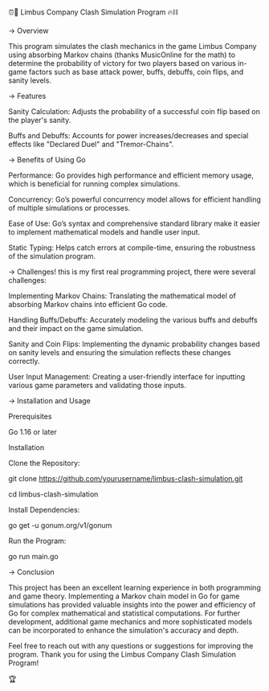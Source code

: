 ⏰🚌 Limbus Company Clash Simulation Program 🔥⛓️


-> Overview


This program simulates the clash mechanics in the game Limbus Company using absorbing Markov chains (thanks MusicOnline for the math) to determine the probability of victory for two players based on various in-game factors such as base attack power, buffs, debuffs, coin flips, and sanity levels.


-> Features


Sanity Calculation: Adjusts the probability of a successful coin flip based on the player's sanity.

Buffs and Debuffs: Accounts for power increases/decreases and special effects like "Declared Duel" and "Tremor-Chains".


-> Benefits of Using Go


Performance: Go provides high performance and efficient memory usage, which is beneficial for running complex simulations.

Concurrency: Go’s powerful concurrency model allows for efficient handling of multiple simulations or processes.

Ease of Use: Go’s syntax and comprehensive standard library make it easier to implement mathematical models and handle user input.

Static Typing: Helps catch errors at compile-time, ensuring the robustness of the simulation program.


-> Challenges! this is my first real programming project, there were several challenges:


Implementing Markov Chains: Translating the mathematical model of absorbing Markov chains into efficient Go code.

Handling Buffs/Debuffs: Accurately modeling the various buffs and debuffs and their impact on the game simulation.

Sanity and Coin Flips: Implementing the dynamic probability changes based on sanity levels and ensuring the simulation reflects these changes correctly.

User Input Management: Creating a user-friendly interface for inputting various game parameters and validating those inputs.


-> Installation and Usage


Prerequisites

Go 1.16 or later

Installation

Clone the Repository:

git clone https://github.com/yourusername/limbus-clash-simulation.git

cd limbus-clash-simulation

Install Dependencies:

go get -u gonum.org/v1/gonum

Run the Program:

go run main.go


-> Conclusion


This project has been an excellent learning experience in both programming and game theory. Implementing a Markov chain model in Go for game simulations has provided valuable insights into the power and efficiency of Go for complex mathematical and statistical computations.
For further development, additional game mechanics and more sophisticated models can be incorporated to enhance the simulation's accuracy and depth.

Feel free to reach out with any questions or suggestions for improving the program. Thank you for using the Limbus Company Clash Simulation Program!

🏆
